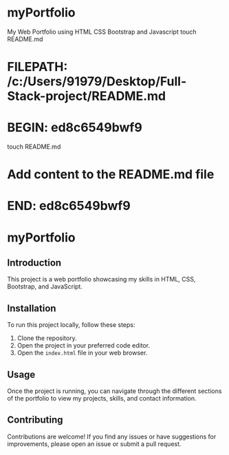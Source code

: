 # myPortfolio
My Web Portfolio using HTML CSS Bootstrap and Javascript
touch README.md
# FILEPATH: /c:/Users/91979/Desktop/Full-Stack-project/README.md
# BEGIN: ed8c6549bwf9
touch README.md
# Add content to the README.md file
# END: ed8c6549bwf9
# myPortfolio

## Introduction
This project is a web portfolio showcasing my skills in HTML, CSS, Bootstrap, and JavaScript.

## Installation
To run this project locally, follow these steps:

1. Clone the repository.
2. Open the project in your preferred code editor.
3. Open the `index.html` file in your web browser.

## Usage
Once the project is running, you can navigate through the different sections of the portfolio to view my projects, skills, and contact information.

## Contributing
Contributions are welcome! If you find any issues or have suggestions for improvements, please open an issue or submit a pull request.

